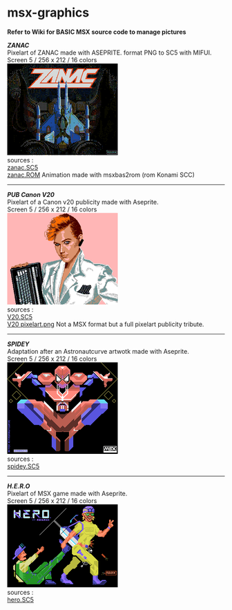 # msx-graphics

**Refer to Wiki for BASIC MSX source code to manage pictures**  

***ZANAC***     
Pixelart of ZANAC made with ASEPRITE.
format PNG to SC5 with MIFUI.  
Screen 5 / 256 x 212 / 16 colors  
![ZANAC](https://github.com/sfranck72/msx-graphics/blob/main/Zanac.png)  
sources :    
[zanac.SC5](https://github.com/sfranck72/msx-graphics/blob/main/zanac.SC5)    
[zanac.ROM](https://github.com/sfranck72/msx-graphics/blob/main/zanac.rom) Animation made with msxbas2rom (rom Konami SCC)    
  
---  

***PUB Canon V20***   
Pixelart of a Canon v20 publicity made with Aseprite.  
Screen 5 / 256 x 212 / 16 colors  
![V20](https://github.com/sfranck72/msx-graphics/blob/main/v20.png)  
sources :  
[V20.SC5](https://github.com/sfranck72/msx-graphics/blob/main/v20.SC5)  
[V20 pixelart.png](https://github.com/sfranck72/msx-graphics/blob/main/v20%20pixelart.png) Not a MSX format but a full pixelart publicity tribute.  

---  
***SPIDEY***   
Adaptation after an Astronautcurve artwotk made with Aseprite.  
Screen 5 / 256 x 212 / 16 colors  
![Spidey](https://github.com/sfranck72/msx-graphics/blob/main/spidey.png)  
sources :  
[spidey.SC5](https://github.com/sfranck72/msx-graphics/blob/main/spidey.sc5)    

---  
***H.E.R.O***   
Pixelart of MSX game made with Aseprite.  
Screen 5 / 256 x 212 / 16 colors  
![hero](https://github.com/sfranck72/msx-graphics/blob/main/hero.png)  
sources :  
[hero.SC5](https://github.com/sfranck72/msx-graphics/blob/main/hero.sc5)    
